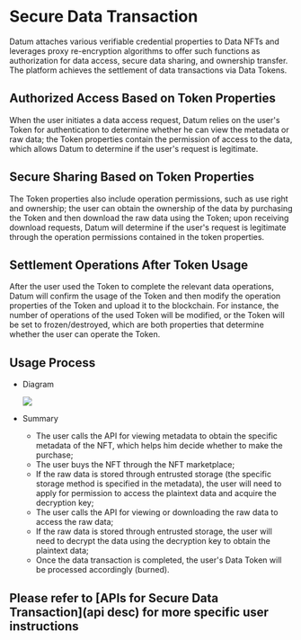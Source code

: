 # Secure Data Transaction

Datum attaches various verifiable credential properties to Data NFTs and leverages proxy re-encryption algorithms to offer such functions as authorization for data access, secure data sharing, and ownership transfer. The platform achieves the settlement of data transactions via Data Tokens.



## Authorized Access Based on Token Properties

When the user initiates a data access request, Datum relies on the user's Token for authentication to determine whether he can view the metadata or raw data; the Token properties contain the permission of access to the data, which allows Datum to determine if the user's request is legitimate.

## Secure Sharing Based on Token Properties

The Token properties also include operation permissions, such as use right and ownership; the user can obtain the ownership of the data by purchasing the Token and then download the raw data using the Token; upon receiving download requests, Datum will determine if the user's request is legitimate through the operation permissions contained in the token properties.

## Settlement Operations After Token Usage

After the user used the Token to complete the relevant data operations, Datum will confirm the usage of the Token and then modify the operation properties of the Token and upload it to the blockchain. For instance, the number of operations of the used Token will be modified, or the Token will be set to frozen/destroyed, which are both properties that determine whether the user can operate the Token.

## Usage Process

- Diagram

  ![][Secure Data Transaction]

- Summary

  - The user calls the API for viewing metadata to obtain the specific metadata of the NFT, which helps him decide whether to make the purchase;
  - The user buys the NFT through the NFT marketplace;
  - If the raw data is stored through entrusted storage (the specific storage method is specified in the metadata), the user will need to apply for permission to access the plaintext data and acquire the decryption key;
  - The user calls the API for viewing or downloading the raw data to access the raw data;
  - If the raw data is stored through entrusted storage, the user will need to decrypt the data using the decryption key to obtain the plaintext data;
  - Once the data transaction is completed, the user's Data Token will be processed accordingly (burned). 

## [][api desc]Please refer to [APIs for Secure Data Transaction](api desc) for more specific user instructions

[Secure Data Transaction]: ../../img/data_security_transaction.png
[api desc]: ../APIDescription/SecureDataTransaction.md

